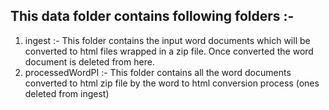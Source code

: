 ## This data folder contains following folders :- 
1. ingest :- This folder contains the input word documents which will be converted to html files wrapped in a zip file. Once converted the word document is deleted from here.
2. processedWordPI :- This folder contains all the word documents converted to html zip file by the word to html conversion process (ones deleted from ingest)